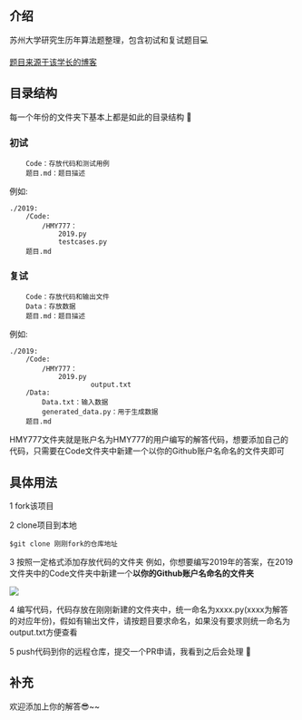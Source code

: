 ## 介绍 

苏州大学研究生历年算法题整理，包含初试和复试题目💻

[题目来源于该学长的博客](http://www.zivblog.top/categories/研究生复试/)

## 目录结构
每一个年份的文件夹下基本上都是如此的目录结构 📂

### 初试

```
	Code：存放代码和测试用例
	题目.md：题目描述
```

例如:

```
./2019:
	/Code:
		/HMY777：	
			2019.py
            testcases.py
    题目.md
```

### 复试

```
	Code：存放代码和输出文件
	Data：存放数据
	题目.md：题目描述
```

例如:

```
./2019:
	/Code:
		/HMY777：
			2019.py
            		output.txt
    /Data:
    	Data.txt：输入数据
    	generated_data.py：用于生成数据
    题目.md
```

HMY777文件夹就是账户名为HMY777的用户编写的解答代码，想要添加自己的代码，只需要在Code文件夹中新建一个以你的Github账户名命名的文件夹即可

## 具体用法

1 fork该项目

2 clone项目到本地

```
$git clone 刚刚fork的仓库地址
```
3 按照一定格式添加存放代码的文件夹
例如，你想要编写2019年的答案，在2019文件夹中的Code文件夹中新建一个**以你的Github账户名命名的文件夹**

![](https://github.com/HMY777/SUDA_NETM_code/blob/master/README.assets/%E6%96%B0%E5%BB%BAcode.gif)

4 编写代码，代码存放在刚刚新建的文件夹中，统一命名为xxxx.py(xxxx为解答的对应年份)，假如有输出文件，请按题目要求命名，如果没有要求则统一命名为output.txt方便查看

5 push代码到你的远程仓库，提交一个PR申请，我看到之后会处理 👀

## 补充

欢迎添加上你的解答😎~~



